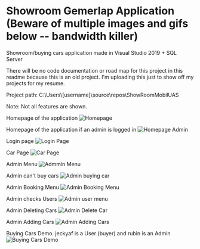 # Showroom Gemerlap Application (Beware of multiple images and gifs below -- bandwidth killer)
Showroom/buying cars application made in Visual Studio 2019 + SQL Server

There will be no code documentation or road map for this project in this readme because this is an old project.
I'm uploading this just to show off my projects for my resume.

Project path: C:\Users\\[username]\source\repos\ShowRoomMobilUAS

Note: Not all features are shown.

Homepage of the application
![Homepage](https://i.imgur.com/kiZ6gwT.png)

Homepage of the application if an admin is logged in
![Homepage Admin](https://i.imgur.com/azYzNGZ.png)

Login page
![Login Page](https://i.imgur.com/qkRjjTD.png)

Car Page
![Car Page](https://i.imgur.com/inY0TTj.png)

Admin Menu
![Admmin Menu](https://thumbs.gfycat.com/DevotedLonelyIbadanmalimbe-size_restricted.gif)

Admin can't buy cars
![Admin buying car](https://i.imgur.com/3eSo1T9.gif)

Admin Booking Menu
![Admin Booking Menu](https://i.imgur.com/qmAL1Vg.gif)

Admin checks Users
![Admin user menu](https://i.imgur.com/dhaXxhe.gif)

Admin Deleting Cars
![Admin Delete Car](https://thumbs.gfycat.com/VigilantMajesticEelelephant-size_restricted.gif)

Admin Adding Cars
![Admin Adding Cars](https://thumbs.gfycat.com/DevotedLonelyIbadanmalimbe-size_restricted.gif)

Buying Cars Demo. jeckyaf is a User (buyer) and rubin is an Admin
![Buying Cars Demo](https://thumbs.gfycat.com/BountifulGrippingDragon-size_restricted.gif)
